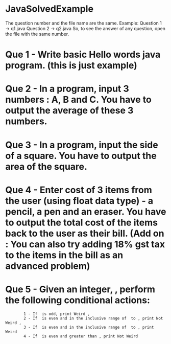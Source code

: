 # JavaSolvedExample
The question number and the file name are the same.
Example:
Question 1 → q1.java
Question 2 → q2.java
So, to see the answer of any question, open the file with the same number.

# Que 1 - Write basic Hello words java program.  (this is just example)

# Que 2 -  In a program, input 3 numbers : A, B and C. You have to output the average of these 3 numbers.

# Que 3 - In a program, input the side of a square. You have to output the area of the square.

# Que 4 - Enter cost of 3 items from the user (using float data type) - a pencil, a pen and an eraser. You have to output the total cost of the items back to the user as their bill. (Add on : You can also try adding 18% gst tax to the items in the bill as an advanced problem)

# Que 5 -   Given an integer, , perform the following conditional actions: 
            1 - If  is odd, print Weird , 
            2 - If  is even and in the inclusive range of  to , print Not Weird , 
            3 - If  is even and in the inclusive range of  to , print Weird
            4 - If  is even and greater than , print Not Weird


